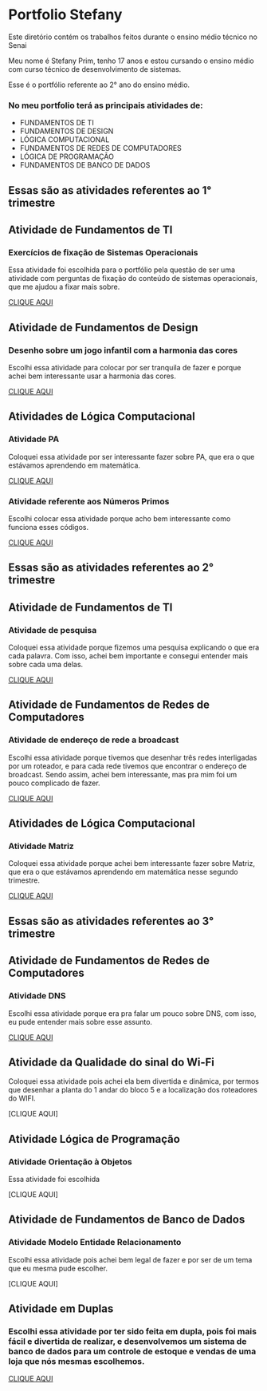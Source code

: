 # Portfolio Stefany
Este diretório contém os trabalhos feitos durante o ensino médio técnico no Senai

Meu nome é Stefany Prim, tenho 17 anos e estou cursando o ensino médio com curso técnico de desenvolvimento de sistemas.

Esse é o portfólio referente ao 2° ano do ensino médio. 

### No meu portfolio terá as principais atividades de:
* FUNDAMENTOS DE TI
* FUNDAMENTOS DE DESIGN
* LÓGICA COMPUTACIONAL
* FUNDAMENTOS DE REDES DE COMPUTADORES
* LÓGICA DE PROGRAMAÇÃO
* FUNDAMENTOS DE BANCO DE DADOS

## Essas são as atividades referentes ao 1° trimestre

## Atividade de Fundamentos de TI

### Exercícios de fixação de Sistemas Operacionais

Essa atividade foi escolhida para o portfólio pela questão de ser uma atividade com perguntas de fixação do conteúdo de sistemas operacionais, que me ajudou a fixar mais sobre.

[CLIQUE AQUI](Fundamentos_de_TI/Atividade.jpg)

## Atividade de Fundamentos de Design 

### Desenho sobre um jogo infantil com a harmonia das cores

Escolhi essa atividade para colocar por ser tranquila de fazer e porque achei bem interessante usar a harmonia das cores.

[CLIQUE AQUI](Fundamentos_de_design/slides.pdf)

## Atividades de Lógica Computacional

### Atividade PA 

Coloquei essa atividade por ser interessante fazer sobre PA, que era o que estávamos aprendendo em matemática.

[CLIQUE AQUI](Logica_computacional/PA.png)

### Atividade referente aos Números Primos

Escolhi colocar essa atividade porque acho bem interessante como funciona esses códigos.

[CLIQUE AQUI](Logica_computacional/numerosprimos.jpg)

## Essas são as atividades referentes ao 2° trimestre

## Atividade de Fundamentos de TI

### Atividade de pesquisa

Coloquei essa atividade porque fizemos uma pesquisa explicando o que era cada palavra. Com isso, achei bem importante e consegui entender mais sobre cada uma delas.

[CLIQUE AQUI](https://docs.google.com/document/d/16JVE_rDJuz9qKWDylK41TQTd17v3DqKnDfTHJqtO8hk/edit)

## Atividade de Fundamentos de Redes de Computadores

### Atividade de endereço de rede a broadcast

Escolhi essa atividade porque tivemos que desenhar três redes interligadas por um roteador, e para cada rede tivemos que encontrar o endereço de broadcast. Sendo assim, achei bem interessante, mas pra mim foi um pouco complicado de fazer.

[CLIQUE AQUI](https://docs.google.com/document/d/1LdAq4xS5XYpNATAhNmVaNeul5G0GN3ockx8Orotciwg/edit)

## Atividades de Lógica Computacional

### Atividade Matriz

Coloquei essa atividade porque achei bem interessante fazer sobre Matriz, que era o que estávamos aprendendo em matemática nesse segundo trimestre.

[CLIQUE AQUI](Logica_computacional/Atividade_matriz.png)

## Essas são as atividades referentes ao 3° trimestre

## Atividade de Fundamentos de Redes de Computadores

### Atividade DNS

Escolhi essa atividade porque era pra falar um pouco sobre DNS, com isso, eu pude entender mais sobre esse assunto.

[CLIQUE AQUI](Fundamentos_de_redes_de_computadores/Atividade.DNS.docx)

## Atividade da Qualidade do sinal do Wi-Fi

Coloquei essa atividade pois achei ela bem divertida e dinâmica, por termos que desenhar a planta do 1 andar do bloco 5 e a localização dos roteadores do WIFI.

[CLIQUE AQUI]

## Atividade Lógica de Programação

### Atividade Orientação à Objetos

Essa atividade foi escolhida

[CLIQUE AQUI]

## Atividade de Fundamentos de Banco de Dados

### Atividade Modelo Entidade Relacionamento

Escolhi essa atividade pois achei bem legal de fazer e por ser de um tema que eu mesma pude escolher.

[CLIQUE AQUI]

## Atividade em Duplas

### Escolhi essa atividade por ter sido feita em dupla, pois foi mais fácil e divertida de realizar, e desenvolvemos um sistema de banco de dados para um controle de estoque e vendas de uma loja que nós mesmas escolhemos.

[CLIQUE AQUI](fundamentos_de_banco_de_dados/Loja.docx)

